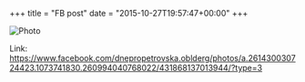 +++
title = "FB post"
date = "2015-10-27T19:57:47+00:00"
+++



![Photo](https://scontent.xx.fbcdn.net/v/t1.0-0/s130x130/12190040_431868137013944_3531128880047341157_n.jpg?oh=6b9da2b52aca60045dce9996dd140502&oe=59769DC4)


Link: https://www.facebook.com/dnepropetrovska.oblderg/photos/a.261430030724423.1073741830.260994040768022/431868137013944/?type=3
